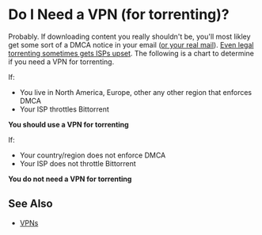# Do I Need a VPN (for torrenting)?

Probably. If downloading content you really shouldn't be, you'll most likley get some sort of a DMCA notice in your email ([or your real mail](https://www.howtogeek.com/wp-content/uploads/2013/01/comcast-dmca-letter.jpg)). [Even legal torrenting sometimes gets ISPs upset](https://torrentfreak.com/comcast-subscriber-receives-dmca-notice-for-downloading-ubuntu-210526/). The following is a chart to determine if you need a VPN for torrenting.

If:
* You live in North America, Europe, other any other region that enforces DMCA
* Your ISP throttles Bittorrent

**You should use a VPN for torrenting**

If:
* Your country/region does not enforce DMCA
* Your ISP does not throttle Bittorrent

**You do not need a VPN for torrenting**

## See Also
* [VPNs](/vpn/)